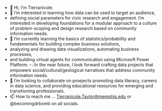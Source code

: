 - 👋 Hi, I’m Tierranicole.
- 👀 I’m interested in learning how data can be used to target an audience, 
- defining social parameters for civic research and engagement.
I’m interested in developing  foundations for a modular approach to a culture of problem-scoping and design research based on community information needs. 
- 🌱 I’m currently learning the basics of statistics/probability and fundamentals for building complex business solutions,
-  analyzing and drawing data visualizations, automating business processes, 
-  and building virtual agents for communication using Microsoft Power Platform. 
-💡In the near future, I look forward crafting data projects that empowers social/cultural/geological narratives that address community information needs. 
- 💞️ I’m looking to collaborate on proejects promoting data literacy, careers in data science, and providing educational resources for emerging and transitioning professionals.
- 📫 How to reach me ... Tierranicole.Taylor@memphis.edu or @becomingdrbomb on all socials. 
